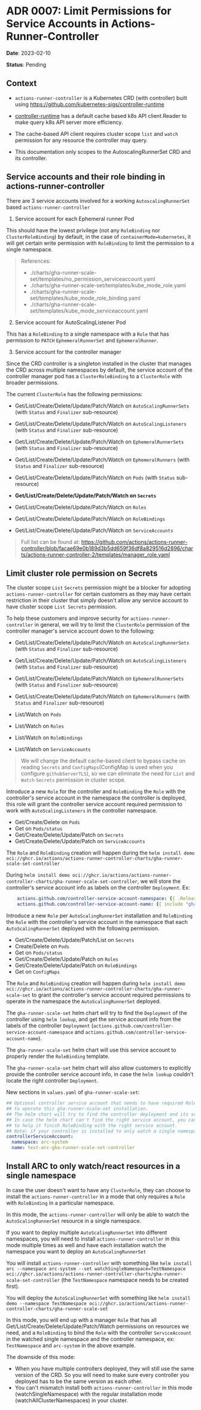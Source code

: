 # ADR 0007: Limit Permissions for Service Accounts in Actions-Runner-Controller
**Date**: 2023-02-10

**Status**: Pending

## Context

- `actions-runner-controller` is a Kubernetes CRD (with controller) built using https://github.com/kubernetes-sigs/controller-runtime

- [controller-runtime](https://github.com/kubernetes-sigs/controller-runtime) has a default cache based k8s API client.Reader to make query k8s API server more efficiency. 

- The cache-based API client requires cluster scope `list` and `watch` permission for any resource the controller may query.

- This documentation only scopes to the AutoscalingRunnerSet CRD and its controller.

## Service accounts and their role binding in actions-runner-controller

There are 3 service accounts involved for a working `AutoscalingRunnerSet` based `actions-runner-controller`

1. Service account for each Ephemeral runner Pod

This should have the lowest privilege (not any `RoleBinding` nor `ClusterRoleBinding`) by default, in the case of `containerMode=kubernetes`, it will get certain write permission with `RoleBinding` to limit the permission to a single namespace.

> References:
> - ./charts/gha-runner-scale-set/templates/no_permission_serviceaccount.yaml
> - ./charts/gha-runner-scale-set/templates/kube_mode_role.yaml
> - ./charts/gha-runner-scale-set/templates/kube_mode_role_binding.yaml
> - ./charts/gha-runner-scale-set/templates/kube_mode_serviceaccount.yaml

2. Service account for AutoScalingListener Pod

This has a `RoleBinding` to a single namespace with a `Role` that has permission to `PATCH` `EphemeralRunnerSet` and `EphemeralRunner`.

3. Service account for the controller manager

Since the CRD controller is a singleton installed in the cluster that manages the CRD across multiple namespaces by default, the service account of the controller manager pod has a `ClusterRoleBinding` to a `ClusterRole` with broader permissions.

The current `ClusterRole` has the following permissions:

- Get/List/Create/Delete/Update/Patch/Watch on `AutoScalingRunnerSets` (with `Status` and `Finalizer` sub-resource)
- Get/List/Create/Delete/Update/Patch/Watch on `AutoScalingListeners` (with `Status` and `Finalizer` sub-resource)
- Get/List/Create/Delete/Update/Patch/Watch on `EphemeralRunnerSets` (with `Status` and `Finalizer` sub-resource)
- Get/List/Create/Delete/Update/Patch/Watch on `EphemeralRunners` (with `Status` and `Finalizer` sub-resource)

- Get/List/Create/Delete/Update/Patch/Watch on `Pods` (with `Status` sub-resource)
- **Get/List/Create/Delete/Update/Patch/Watch on `Secrets`**
- Get/List/Create/Delete/Update/Patch/Watch on `Roles`
- Get/List/Create/Delete/Update/Patch/Watch on `RoleBindings`
- Get/List/Create/Delete/Update/Patch/Watch on `ServiceAccounts`

> Full list can be found at: https://github.com/actions/actions-runner-controller/blob/facae69e0b189d3b5dd659f36df8a829516d2896/charts/actions-runner-controller-2/templates/manager_role.yaml

## Limit cluster role permission on Secrets

The cluster scope `List` `Secrets` permission might be a blocker for adopting `actions-runner-controller` for certain customers as they may have certain restriction in their cluster that simply doesn't allow any service account to have cluster scope `List Secrets` permission. 

To help these customers and improve security for `actions-runner-controller` in general, we will try to limit the `ClusterRole` permission of the controller manager's service account down to the following:

- Get/List/Create/Delete/Update/Patch/Watch on `AutoScalingRunnerSets` (with `Status` and `Finalizer` sub-resource)
- Get/List/Create/Delete/Update/Patch/Watch on `AutoScalingListeners` (with `Status` and `Finalizer` sub-resource)
- Get/List/Create/Delete/Update/Patch/Watch on `EphemeralRunnerSets` (with `Status` and `Finalizer` sub-resource)
- Get/List/Create/Delete/Update/Patch/Watch on `EphemeralRunners` (with `Status` and `Finalizer` sub-resource)

- List/Watch on `Pods`
- List/Watch on `Roles`
- List/Watch on `RoleBindings`
- List/Watch on `ServiceAccounts`

> We will change the default cache-based client to bypass cache on reading `Secrets` and `ConfigMaps`(ConfigMap is used when you configure `githubServerTLS`), so we can eliminate the need for `List` and `Watch` `Secrets` permission in cluster scope.

Introduce a new `Role` for the controller and `RoleBinding` the `Role` with the controller's service account in the namespace the controller is deployed, this role will grant the controller service account required permission to work with `AutoScalingListeners` in the controller namespace.

- Get/Create/Delete on `Pods`
- Get on `Pods/status`
- Get/Create/Delete/Update/Patch on `Secrets`
- Get/Create/Delete/Update/Patch on `ServiceAccounts`

The `Role` and `RoleBinding` creation will happen during the `helm install demo oci://ghcr.io/actions/actions-runner-controller-charts/gha-runner-scale-set-controller`

During `helm install demo oci://ghcr.io/actions/actions-runner-controller-charts/gha-runner-scale-set-controller`, we will store the controller's service account info as labels on the controller `Deployment`.
Ex:
```yaml
    actions.github.com/controller-service-account-namespace: {{ .Release.Namespace }}
    actions.github.com/controller-service-account-name: {{ include "gha-runner-scale-set-controller.serviceAccountName" . }}
```

Introduce a new `Role` per `AutoScalingRunnerSet` installation and `RoleBinding` the `Role` with the controller's service account in the namespace that each `AutoScalingRunnerSet` deployed with the following permission.

- Get/Create/Delete/Update/Patch/List on `Secrets`
- Create/Delete on `Pods`
- Get on `Pods/status`
- Get/Create/Delete/Update/Patch on `Roles`
- Get/Create/Delete/Update/Patch on `RoleBindings`
- Get on `ConfigMaps`

The `Role` and `RoleBinding` creation will happen during `helm install demo oci://ghcr.io/actions/actions-runner-controller-charts/gha-runner-scale-set` to grant the controller's service account required permissions to operate in the namespace the `AutoScalingRunnerSet` deployed.

The `gha-runner-scale-set` helm chart will try to find the `Deployment` of the controller using `helm lookup`, and get the service account info from the labels of the controller `Deployment` (`actions.github.com/controller-service-account-namespace` and `actions.github.com/controller-service-account-name`).

The `gha-runner-scale-set` helm chart will use this service account to properly render the `RoleBinding` template.

The `gha-runner-scale-set` helm chart will also allow customers to explicitly provide the controller service account info, in case the `helm lookup` couldn't locate the right controller `Deployment`.

New sections in `values.yaml` of `gha-runner-scale-set`:
```yaml
## Optional controller service account that needs to have required Role and RoleBinding 
## to operate this gha-runner-scale-set installation.
## The helm chart will try to find the controller deployment and its service account at installation time.
## In case the helm chart can't find the right service account, you can explicitly pass in the following value
## to help it finish RoleBinding with the right service account.
## Note: if your controller is installed to only watch a single namespace, you have to pass these values explicitly.
controllerServiceAccount:
  namespace: arc-system
  name: test-arc-gha-runner-scale-set-controller
```

## Install ARC to only watch/react resources in a single namespace

In case the user doesn't want to have any `ClusterRole`, they can choose to install the `actions-runner-controller` in a mode that only requires a `Role` with `RoleBinding` in a particular namespace.

In this mode, the `actions-runner-controller` will only be able to watch the `AutoScalingRunnerSet` resource in a single namespace.

If you want to deploy multiple `AutoScalingRunnerSet` into different namespaces, you will need to install `actions-runner-controller` in this mode multiple times as well and have each installation watch the namespace you want to deploy an `AutoScalingRunnerSet`

You will install `actions-runner-controller` with something like `helm install arc --namespace arc-system --set watchSingleNamespace=TestNamespace oci://ghcr.io/actions/actions-runner-controller-charts/gha-runner-scale-set-controller` (the `TestNamespace` namespace needs to be created first).

You will deploy the `AutoScalingRunnerSet` with something like `helm install demo --namespace TestNamespace oci://ghcr.io/actions/actions-runner-controller-charts/gha-runner-scale-set`

In this mode, you will end up with a manager `Role` that has all Get/List/Create/Delete/Update/Patch/Watch permissions on resources we need, and a `RoleBinding` to bind the `Role` with the controller `ServiceAccount` in the watched single namespace and the controller namespace, ex: `TestNamespace` and `arc-system` in the above example.

The downside of this mode:
- When you have multiple controllers deployed, they will still use the same version of the CRD. So you will need to make sure every controller you deployed has to be the same version as each other.
- You can't mismatch install both `actions-runner-controller` in this mode (watchSingleNamespace) with the regular installation mode (watchAllClusterNamespaces) in your cluster.